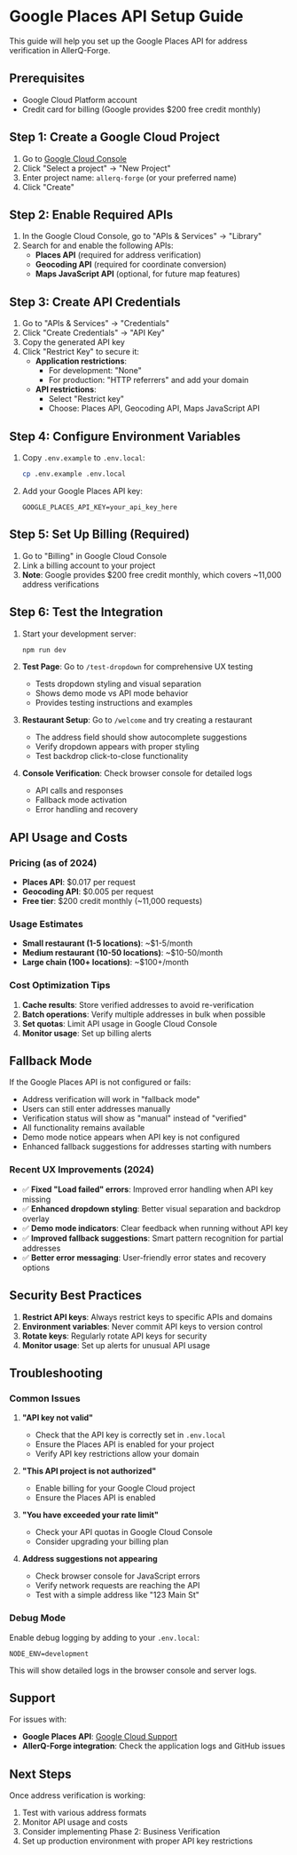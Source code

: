 # Google Places API Setup Guide

This guide will help you set up the Google Places API for address verification in AllerQ-Forge.

## Prerequisites

- Google Cloud Platform account
- Credit card for billing (Google provides $200 free credit monthly)

## Step 1: Create a Google Cloud Project

1. Go to [Google Cloud Console](https://console.cloud.google.com/)
2. Click "Select a project" → "New Project"
3. Enter project name: `allerq-forge` (or your preferred name)
4. Click "Create"

## Step 2: Enable Required APIs

1. In the Google Cloud Console, go to "APIs & Services" → "Library"
2. Search for and enable the following APIs:
   - **Places API** (required for address verification)
   - **Geocoding API** (required for coordinate conversion)
   - **Maps JavaScript API** (optional, for future map features)

## Step 3: Create API Credentials

1. Go to "APIs & Services" → "Credentials"
2. Click "Create Credentials" → "API Key"
3. Copy the generated API key
4. Click "Restrict Key" to secure it:
   - **Application restrictions**: 
     - For development: "None"
     - For production: "HTTP referrers" and add your domain
   - **API restrictions**: 
     - Select "Restrict key"
     - Choose: Places API, Geocoding API, Maps JavaScript API

## Step 4: Configure Environment Variables

1. Copy `.env.example` to `.env.local`:
   ```bash
   cp .env.example .env.local
   ```

2. Add your Google Places API key:
   ```env
   GOOGLE_PLACES_API_KEY=your_api_key_here
   ```

## Step 5: Set Up Billing (Required)

1. Go to "Billing" in Google Cloud Console
2. Link a billing account to your project
3. **Note**: Google provides $200 free credit monthly, which covers ~11,000 address verifications

## Step 6: Test the Integration

1. Start your development server:
   ```bash
   npm run dev
   ```

2. **Test Page**: Go to `/test-dropdown` for comprehensive UX testing
   - Tests dropdown styling and visual separation
   - Shows demo mode vs API mode behavior
   - Provides testing instructions and examples

3. **Restaurant Setup**: Go to `/welcome` and try creating a restaurant
   - The address field should show autocomplete suggestions
   - Verify dropdown appears with proper styling
   - Test backdrop click-to-close functionality

4. **Console Verification**: Check browser console for detailed logs
   - API calls and responses
   - Fallback mode activation
   - Error handling and recovery

## API Usage and Costs

### Pricing (as of 2024)
- **Places API**: $0.017 per request
- **Geocoding API**: $0.005 per request
- **Free tier**: $200 credit monthly (~11,000 requests)

### Usage Estimates
- **Small restaurant (1-5 locations)**: ~$1-5/month
- **Medium restaurant (10-50 locations)**: ~$10-50/month
- **Large chain (100+ locations)**: ~$100+/month

### Cost Optimization Tips
1. **Cache results**: Store verified addresses to avoid re-verification
2. **Batch operations**: Verify multiple addresses in bulk when possible
3. **Set quotas**: Limit API usage in Google Cloud Console
4. **Monitor usage**: Set up billing alerts

## Fallback Mode

If the Google Places API is not configured or fails:
- Address verification will work in "fallback mode"
- Users can still enter addresses manually
- Verification status will show as "manual" instead of "verified"
- All functionality remains available
- Demo mode notice appears when API key is not configured
- Enhanced fallback suggestions for addresses starting with numbers

### Recent UX Improvements (2024)
- ✅ **Fixed "Load failed" errors**: Improved error handling when API key missing
- ✅ **Enhanced dropdown styling**: Better visual separation and backdrop overlay
- ✅ **Demo mode indicators**: Clear feedback when running without API key
- ✅ **Improved fallback suggestions**: Smart pattern recognition for partial addresses
- ✅ **Better error messaging**: User-friendly error states and recovery options

## Security Best Practices

1. **Restrict API keys**: Always restrict keys to specific APIs and domains
2. **Environment variables**: Never commit API keys to version control
3. **Rotate keys**: Regularly rotate API keys for security
4. **Monitor usage**: Set up alerts for unusual API usage

## Troubleshooting

### Common Issues

1. **"API key not valid"**
   - Check that the API key is correctly set in `.env.local`
   - Ensure the Places API is enabled for your project
   - Verify API key restrictions allow your domain

2. **"This API project is not authorized"**
   - Enable billing for your Google Cloud project
   - Ensure the Places API is enabled

3. **"You have exceeded your rate limit"**
   - Check your API quotas in Google Cloud Console
   - Consider upgrading your billing plan

4. **Address suggestions not appearing**
   - Check browser console for JavaScript errors
   - Verify network requests are reaching the API
   - Test with a simple address like "123 Main St"

### Debug Mode

Enable debug logging by adding to your `.env.local`:
```env
NODE_ENV=development
```

This will show detailed logs in the browser console and server logs.

## Support

For issues with:
- **Google Places API**: [Google Cloud Support](https://cloud.google.com/support)
- **AllerQ-Forge integration**: Check the application logs and GitHub issues

## Next Steps

Once address verification is working:
1. Test with various address formats
2. Monitor API usage and costs
3. Consider implementing Phase 2: Business Verification
4. Set up production environment with proper API key restrictions
